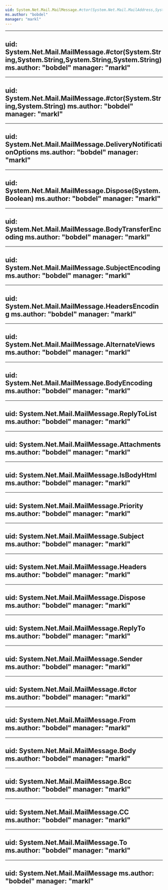 ```yaml
---
uid: System.Net.Mail.MailMessage.#ctor(System.Net.Mail.MailAddress,System.Net.Mail.MailAddress)
ms.author: "bobdel"
manager: "markl"
---
```


---
uid: System.Net.Mail.MailMessage.#ctor(System.String,System.String,System.String,System.String)
ms.author: "bobdel"
manager: "markl"
---

---
uid: System.Net.Mail.MailMessage.#ctor(System.String,System.String)
ms.author: "bobdel"
manager: "markl"
---

---
uid: System.Net.Mail.MailMessage.DeliveryNotificationOptions
ms.author: "bobdel"
manager: "markl"
---

---
uid: System.Net.Mail.MailMessage.Dispose(System.Boolean)
ms.author: "bobdel"
manager: "markl"
---

---
uid: System.Net.Mail.MailMessage.BodyTransferEncoding
ms.author: "bobdel"
manager: "markl"
---

---
uid: System.Net.Mail.MailMessage.SubjectEncoding
ms.author: "bobdel"
manager: "markl"
---

---
uid: System.Net.Mail.MailMessage.HeadersEncoding
ms.author: "bobdel"
manager: "markl"
---

---
uid: System.Net.Mail.MailMessage.AlternateViews
ms.author: "bobdel"
manager: "markl"
---

---
uid: System.Net.Mail.MailMessage.BodyEncoding
ms.author: "bobdel"
manager: "markl"
---

---
uid: System.Net.Mail.MailMessage.ReplyToList
ms.author: "bobdel"
manager: "markl"
---

---
uid: System.Net.Mail.MailMessage.Attachments
ms.author: "bobdel"
manager: "markl"
---

---
uid: System.Net.Mail.MailMessage.IsBodyHtml
ms.author: "bobdel"
manager: "markl"
---

---
uid: System.Net.Mail.MailMessage.Priority
ms.author: "bobdel"
manager: "markl"
---

---
uid: System.Net.Mail.MailMessage.Subject
ms.author: "bobdel"
manager: "markl"
---

---
uid: System.Net.Mail.MailMessage.Headers
ms.author: "bobdel"
manager: "markl"
---

---
uid: System.Net.Mail.MailMessage.Dispose
ms.author: "bobdel"
manager: "markl"
---

---
uid: System.Net.Mail.MailMessage.ReplyTo
ms.author: "bobdel"
manager: "markl"
---

---
uid: System.Net.Mail.MailMessage.Sender
ms.author: "bobdel"
manager: "markl"
---

---
uid: System.Net.Mail.MailMessage.#ctor
ms.author: "bobdel"
manager: "markl"
---

---
uid: System.Net.Mail.MailMessage.From
ms.author: "bobdel"
manager: "markl"
---

---
uid: System.Net.Mail.MailMessage.Body
ms.author: "bobdel"
manager: "markl"
---

---
uid: System.Net.Mail.MailMessage.Bcc
ms.author: "bobdel"
manager: "markl"
---

---
uid: System.Net.Mail.MailMessage.CC
ms.author: "bobdel"
manager: "markl"
---

---
uid: System.Net.Mail.MailMessage.To
ms.author: "bobdel"
manager: "markl"
---

---
uid: System.Net.Mail.MailMessage
ms.author: "bobdel"
manager: "markl"
---
